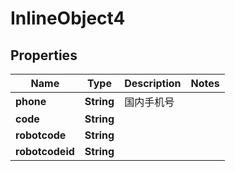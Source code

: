 

# InlineObject4

## Properties

Name | Type | Description | Notes
------------ | ------------- | ------------- | -------------
**phone** | **String** | 国内手机号 | 
**code** | **String** |  | 
**robotcode** | **String** |  | 
**robotcodeid** | **String** |  | 



